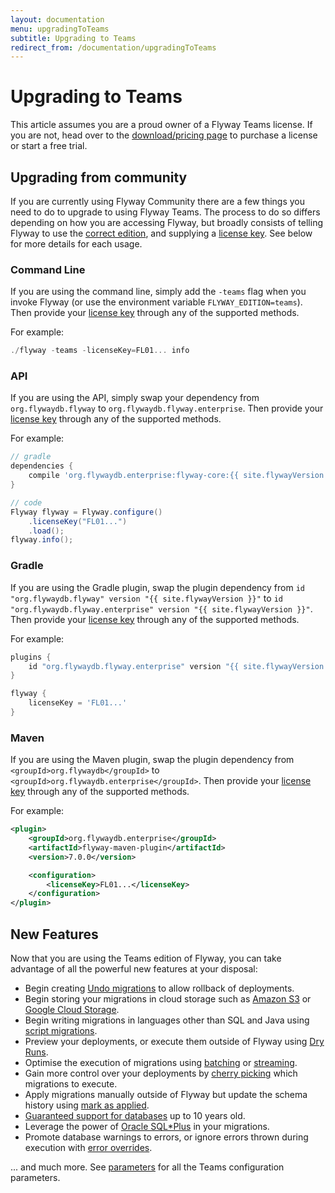 ```yaml
---
layout: documentation
menu: upgradingToTeams
subtitle: Upgrading to Teams
redirect_from: /documentation/upgradingToTeams
---
```


# Upgrading to Teams

This article assumes you are a proud owner of a Flyway Teams license. If you are not, head over to the [download/pricing page](/download) to purchase a license or start a free trial.

## Upgrading from community

If you are currently using Flyway Community there are a few things you need to do to upgrade to using Flyway Teams. The process to do so differs depending on how you are accessing Flyway, but broadly consists of telling Flyway to use the [correct edition](/documentation/configuration/parameters/edition), and supplying a [license key](/documentation/configuration/parameters/licenseKey). See below for more details for each usage.

### Command Line

If you are using the command line, simply add the `-teams` flag when you invoke Flyway (or use the environment variable `FLYWAY_EDITION=teams`). Then provide your [license key](/documentation/configuration/parameters/licenseKey) through any of the supported methods.

For example:
```powershell
./flyway -teams -licenseKey=FL01... info
```

### API

If you are using the API, simply swap your dependency from `org.flywaydb.flyway` to `org.flywaydb.flyway.enterprise`. Then provide your [license key](/documentation/configuration/parameters/licenseKey) through any of the supported methods.

For example:
```groovy
// gradle
dependencies {
    compile 'org.flywaydb.enterprise:flyway-core:{{ site.flywayVersion }}'
}

// code
Flyway flyway = Flyway.configure()
    .licenseKey("FL01...")
    .load();
flyway.info();
```

### Gradle

If you are using the Gradle plugin, swap the plugin dependency from `id "org.flywaydb.flyway" version "{{ site.flywayVersion }}"` to `id "org.flywaydb.flyway.enterprise" version "{{ site.flywayVersion }}"`. Then provide your [license key](/documentation/configuration/parameters/licenseKey) through any of the supported methods.

For example:
```groovy
plugins {
    id "org.flywaydb.flyway.enterprise" version "{{ site.flywayVersion }}"
}

flyway {
    licenseKey = 'FL01...'
}
```

### Maven

If you are using the Maven plugin, swap the plugin dependency from `<groupId>org.flywaydb</groupId>` to `<groupId>org.flywaydb.enterprise</groupId>`. Then provide your [license key](/documentation/configuration/parameters/licenseKey) through any of the supported methods.

For example:
```xml
<plugin>
    <groupId>org.flywaydb.enterprise</groupId>
    <artifactId>flyway-maven-plugin</artifactId>
    <version>7.0.0</version>

    <configuration>
        <licenseKey>FL01...</licenseKey>
    </configuration>
</plugin>
```

## New Features

Now that you are using the Teams edition of Flyway, you can take advantage of all the powerful new features at your disposal:

- Begin creating [Undo migrations](/documentation/concepts/migrations#undo-migrations) to allow rollback of deployments.
- Begin storing your migrations in cloud storage such as [Amazon S3](/documentation/configuration/parameters/locations#amazon-s3) or [Google Cloud Storage](/documentation/configuration/parameters/locations#google-cloud-storage).
- Begin writing migrations in languages other than SQL and Java using [script migrations](/documentation/concepts/migrations#script-migrations).
- Preview your deployments, or execute them outside of Flyway using [Dry Runs](/documentation/concepts/dryruns).
- Optimise the execution of migrations using [batching](/documentation/configuration/parameters/batch) or [streaming](/documentation/configuration/parameters/stream).
- Gain more control over your deployments by [cherry picking](/documentation/configuration/parameters/cherryPick) which migrations to execute.
- Apply migrations manually outside of Flyway but update the schema history using [mark as applied](/documentation/configuration/parameters/skipExecutingMigrations).
- [Guaranteed support for databases](/download/faq#how-long-are-database-releases-supported-in-each-edition-of-flyway) up to 10 years old.
- Leverage the power of [Oracle SQL*Plus](/documentation/database/oracle#sqlplus-commands) in your migrations.
- Promote database warnings to errors, or ignore errors thrown during execution with [error overrides](/documentation/concepts/erroroverrides).

... and much more. See [parameters](/documentation/configuration/parameters/) for all the Teams configuration parameters.